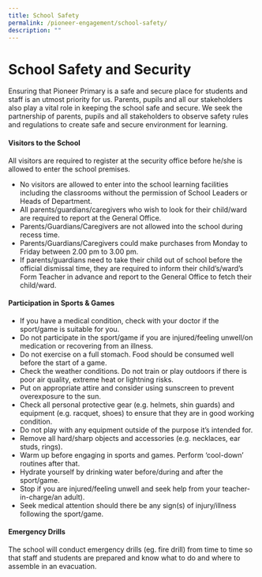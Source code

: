 ```yaml
---
title: School Safety
permalink: /pioneer-engagement/school-safety/
description: ""
---
```

# School Safety and Security

Ensuring that Pioneer Primary is a safe and secure place for students and staff is an utmost priority for us. Parents, pupils and all our stakeholders also play a vital role in keeping the school safe and secure. We seek the partnership of parents, pupils and all stakeholders to observe safety rules and regulations to create safe and secure environment for learning.

#### Visitors to the School

All visitors are required to register at the security office before he/she is allowed to enter the school premises.

* No visitors are allowed to enter into the school learning facilities including the classrooms without the permission of School Leaders or Heads of Department.
* All parents/guardians/caregivers who wish to look for their child/ward are required to report at the General Office.
* Parents/Guardians/Caregivers are not allowed into the school during recess time.
* Parents/Guardians/Caregivers could make purchases from Monday to Friday between 2.00 pm to 3.00 pm.
* If parents/guardians need to take their child out of school before the official dismissal time, they are required to inform their child’s/ward’s Form Teacher in advance and report to the General Office to fetch their child/ward.

#### Participation in Sports & Games

* If you have a medical condition, check with your doctor if the sport/game is suitable for you.
* Do not participate in the sport/game if you are injured/feeling unwell/on medication or recovering from an illness.
* Do not exercise on a full stomach. Food should be consumed well before the start of a game.
* Check the weather conditions. Do not train or play outdoors if there is poor air quality, extreme heat or lightning risks.
* Put on appropriate attire and consider using sunscreen  to prevent overexposure to the sun.
* Check all personal protective gear (e.g. helmets, shin guards) and equipment (e.g. racquet, shoes) to ensure that they are in good working condition.
* Do not play with any equipment outside of the purpose it’s intended for.
* Remove all hard/sharp objects and accessories (e.g. necklaces, ear studs, rings).
* Warm up before engaging in sports and games. Perform ‘cool-down’ routines after that.
* Hydrate yourself by drinking water before/during and after the sport/game.
* Stop if you are injured/feeling unwell and seek help from your teacher-in-charge/an adult).
* Seek medical attention should there be any sign(s) of injury/illness following the sport/game.

#### Emergency Drills

The school will conduct emergency drills (eg. fire drill) from time to time so that staff and students are prepared and know what to do and where to assemble in an evacuation.